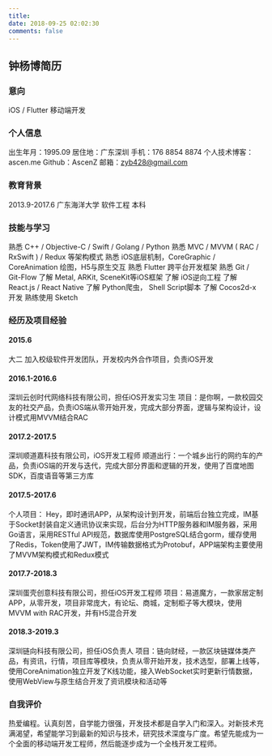 ```yaml
---
title: 
date: 2018-09-25 02:02:30
comments: false
---
```



## 钟杨博简历

### 意向

iOS / Flutter 移动端开发

### 个人信息

出生年月：1995.09
居住地：广东深圳
手机：176 8854 8874
个人技术博客：ascen.me
Github：AscenZ
邮箱：zyb428@gmail.com

### 教育背景

2013.9-2017.6 广东海洋大学 软件工程 本科

### 技能与学习

熟悉 C++ / Objective-C / Swift / Golang / Python
熟悉 MVC / MVVM ( RAC / RxSwift ) / Redux 等架构模式
熟悉 iOS底层机制，CoreGraphic / CoreAnimation 绘图，H5与原生交互
熟悉 Flutter 跨平台开发框架
熟悉 Git / Git-Flow
了解 Metal, ARKit, SceneKit等iOS框架
了解 iOS逆向工程
了解 React.js / React Native
了解 Python爬虫， Shell Script脚本
了解 Cocos2d-x 开发
熟练使用 Sketch


### 经历及项目经验

#### 2015.6
大二 加入校级软件开发团队，开发校内外合作项目，负责iOS开发
	
#### 2016.1-2016.6
深圳云创时代网络科技有限公司，担任iOS开发实习生
项目：是你啊，一款校园交友的社交产品，负责iOS端从零开始开发，完成大部分界面，逻辑与架构设计，设计模式用MVVM结合RAC
	
#### 2017.2-2017.5
深圳顺道嘉科技有限公司，iOS开发工程师
顺道出行：一个城乡出行的网约车的产品，负责iOS端的开发与迭代，完成大部分界面和逻辑的开发，使用了百度地图SDK，百度语音等第三方库

#### 2017.5-2017.6 
个人项目： Hey，即时通讯APP，从架构设计到开发，前端后台独立完成，IM基于Socket封装自定义通讯协议来实现，后台分为HTTP服务器和IM服务器，采用Go语言，采用RESTful API规范，数据库使用PostgreSQL结合gorm，缓存使用了Redis，Token使用了JWT，IM传输数据格式为Protobuf，APP端架构主要使用了MVVM架构模式和Redux模式

#### 2017.7-2018.3 
深圳蛋壳创意科技有限公司，担任iOS开发工程师
项目：易道魔方，一款家居定制APP，从零开发，项目非常庞大，有论坛、商城，定制柜子等大模块，使用MVVM with RAC开发，并有H5混合开发

#### 2018.3-2019.3
深圳链向科技有限公司，担任iOS负责人
项目：链向财经，一款区块链媒体类产品，有资讯，行情，项目库等模块，负责从零开始开发，技术选型，部署上线等，使用CoreAnimation独立开发了K线功能，接入WebSocket实时更新行情数据，使用WebView与原生结合开发了资讯模块和活动等


### 自我评价

热爱编程。认真刻苦，自学能力很强，开发技术都是自学入门和深入。对新技术充满渴望，希望能学习到最新的知识与技术，研究技术深度与广度。希望先能成为一个全面的移动端开发工程师，然后能逐步成为一个全栈开发工程师。


